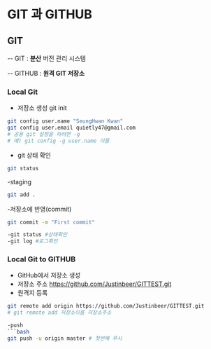 # GIT 과 GITHUB

## GIT

-- GIT : **분산** 버전 관리 시스템

-- GITHUB :  **원격 GIT 저장소**

### Local Git
- 저장소 생성 git init
``` bash
git config user.name "SeungHwan Kwan"
git config user.email quietly47@gmail.com
# 공용 git 설정을 하려면 -g
# 예) git config -g user.name 이름
```

- git 상태 확인
``` bash
git status
```
-staging
```bash
git add .
```

-저장소에 반영(commit)
```bash
git commit -m "First commit"
```
```bash
-git status #상태확인
-git log #로그확인
``` 

### Local Git to GITHUB
- GitHub에서 저장소 생성
- 저장소 주소
    https://github.com/Justinbeer/GITTEST.git
- 원격지 등록
```bash
git remote add origin https://github.com/Justinbeer/GITTEST.git
# git remote add 저장소이름 저장소주소

-push
```bash
git push -u origin master # 첫번째 푸시